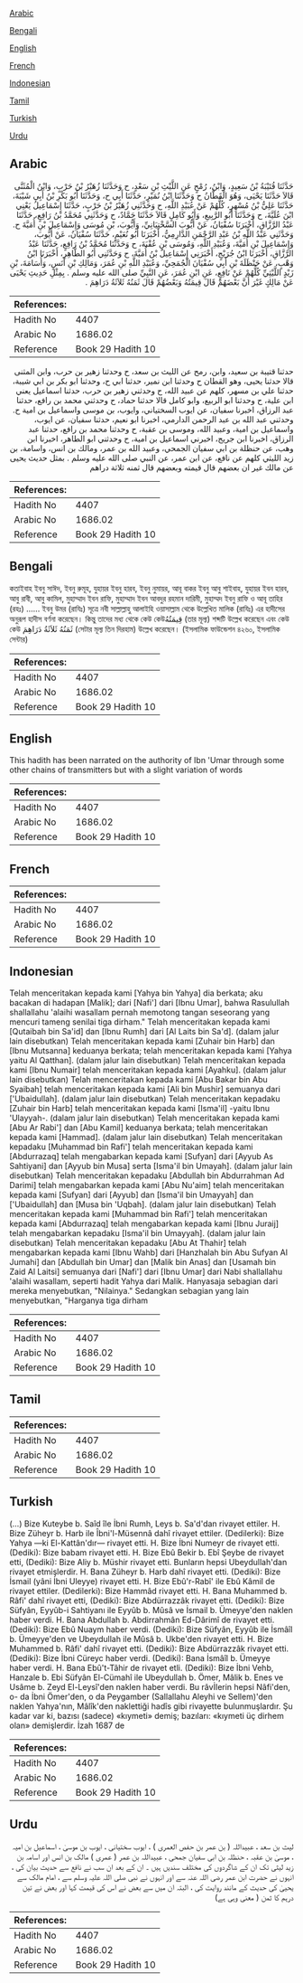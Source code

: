 [Arabic](#arabic)

[Bengali](#bengali)

[English](#english)

[French](#french)

[Indonesian](#indonesian)

[Tamil](#tamil)

[Turkish](#turkish)

[Urdu](#urdu)

## Arabic


<div dir="rtl" lang="ar" style={{fontSize:'larger',backgroundColor:'#f8f9fa',padding:20}}>
حَدَّثَنَا قُتَيْبَةُ بْنُ سَعِيدٍ، وَابْنُ، رُمْحٍ عَنِ اللَّيْثِ بْنِ سَعْدٍ، ح وَحَدَّثَنَا زُهَيْرُ بْنُ حَرْبٍ، وَابْنُ الْمُثَنَّى قَالاَ حَدَّثَنَا يَحْيَى، وَهُوَ الْقَطَّانُ ح وَحَدَّثَنَا ابْنُ نُمَيْرٍ، حَدَّثَنَا أَبِي ح، وَحَدَّثَنَا أَبُو بَكْرِ بْنُ أَبِي شَيْبَةَ، حَدَّثَنَا عَلِيُّ بْنُ مُسْهِرٍ، كُلُّهُمْ عَنْ عُبَيْدِ اللَّهِ، ح وَحَدَّثَنِي زُهَيْرُ بْنُ حَرْبٍ، حَدَّثَنَا إِسْمَاعِيلُ يَعْنِي ابْنَ عُلَيَّةَ، ح وَحَدَّثَنَا أَبُو الرَّبِيعِ، وَأَبُو كَامِلٍ قَالاَ حَدَّثَنَا حَمَّادٌ، ح وَحَدَّثَنِي مُحَمَّدُ بْنُ رَافِعٍ، حَدَّثَنَا عَبْدُ الرَّزَّاقِ، أَخْبَرَنَا سُفْيَانُ، عَنْ أَيُّوبَ السَّخْتِيَانِيِّ، وَأَيُّوبَ، بْنِ مُوسَى وَإِسْمَاعِيلَ بْنِ أُمَيَّةَ ح. وَحَدَّثَنِي عَبْدُ اللَّهِ بْنُ عَبْدِ الرَّحْمَنِ الدَّارِمِيُّ، أَخْبَرَنَا أَبُو نُعَيْمٍ، حَدَّثَنَا سُفْيَانُ، عَنْ أَيُّوبَ، وَإِسْمَاعِيلَ بْنِ أُمَيَّةَ، وَعُبَيْدِ اللَّهِ، وَمُوسَى بْنِ عُقْبَةَ، ح وَحَدَّثَنَا مُحَمَّدُ بْنُ رَافِعٍ، حَدَّثَنَا عَبْدُ الرَّزَّاقِ، أَخْبَرَنَا ابْنُ جُرَيْجٍ، أَخْبَرَنِي إِسْمَاعِيلُ بْنُ أُمَيَّةَ، ح وَحَدَّثَنِي أَبُو الطَّاهِرِ، أَخْبَرَنَا ابْنُ وَهْبٍ، عَنْ حَنْظَلَةَ بْنِ أَبِي سُفْيَانَ الْجُمَحِيِّ، وَعُبَيْدِ اللَّهِ بْنِ عُمَرَ، وَمَالِكِ بْنِ أَنَسٍ، وَأُسَامَةَ، بْنِ زَيْدٍ اللَّيْثِيِّ كُلُّهُمْ عَنْ نَافِعٍ، عَنِ ابْنِ عُمَرَ، عَنِ النَّبِيِّ صلى الله عليه وسلم ‏.‏ بِمِثْلِ حَدِيثِ يَحْيَى عَنْ مَالِكٍ غَيْرَ أَنَّ بَعْضَهُمْ قَالَ قِيمَتُهُ وَبَعْضُهُمْ قَالَ ثَمَنُهُ ثَلاَثَةُ دَرَاهِمَ ‏.‏
</div>
<div style={{backgroundColor:'#f8f9fa',padding:20, marginBottom: 10}}><table> <thead> <tr> <th>References:</th> <th></th> </tr> </thead> <tbody><tr><td>Hadith No</td><td>4407</td></tr><tr><td>Arabic No</td><td>1686.02</td></tr><tr><td>Reference</td><td>Book 29 Hadith 10</td></tr></tbody></table></div>


<div dir="rtl" lang="ar" style={{fontSize:'larger',backgroundColor:'#f8f9fa',padding:20}}>
حدثنا قتيبة بن سعيد، وابن، رمح عن الليث بن سعد، ح وحدثنا زهير بن حرب، وابن المثنى قالا حدثنا يحيى، وهو القطان ح وحدثنا ابن نمير، حدثنا ابي ح، وحدثنا ابو بكر بن ابي شيبة، حدثنا علي بن مسهر، كلهم عن عبيد الله، ح وحدثني زهير بن حرب، حدثنا اسماعيل يعني ابن علية، ح وحدثنا ابو الربيع، وابو كامل قالا حدثنا حماد، ح وحدثني محمد بن رافع، حدثنا عبد الرزاق، اخبرنا سفيان، عن ايوب السختياني، وايوب، بن موسى واسماعيل بن امية ح. وحدثني عبد الله بن عبد الرحمن الدارمي، اخبرنا ابو نعيم، حدثنا سفيان، عن ايوب، واسماعيل بن امية، وعبيد الله، وموسى بن عقبة، ح وحدثنا محمد بن رافع، حدثنا عبد الرزاق، اخبرنا ابن جريج، اخبرني اسماعيل بن امية، ح وحدثني ابو الطاهر، اخبرنا ابن وهب، عن حنظلة بن ابي سفيان الجمحي، وعبيد الله بن عمر، ومالك بن انس، واسامة، بن زيد الليثي كلهم عن نافع، عن ابن عمر، عن النبي صلى الله عليه وسلم . بمثل حديث يحيى عن مالك غير ان بعضهم قال قيمته وبعضهم قال ثمنه ثلاثة دراهم
</div>
<div style={{backgroundColor:'#f8f9fa',padding:20, marginBottom: 10}}><table> <thead> <tr> <th>References:</th> <th></th> </tr> </thead> <tbody><tr><td>Hadith No</td><td>4407</td></tr><tr><td>Arabic No</td><td>1686.02</td></tr><tr><td>Reference</td><td>Book 29 Hadith 10</td></tr></tbody></table></div>

## Bengali


<div dir="ltr" lang="bn" style={{fontSize:'larger',backgroundColor:'#f8f9fa',padding:20}}>
কতাইবাহ ইবনু সাঈদ, ইবনু রুমূহ, যুহায়র ইবনু হারব, ইবনু নুমায়র, আবূ বাকর ইবনু আবু শাইবাহ, যুহায়র ইবন হারব, আবু রাবী, আবু কামিল, মুহাম্মাদ ইবন রাফি, মুহাম্মাদ ইবন আবদুর রহমান দারিমী, মুহাম্মদ ইবনু রাফি ও আবূ তাহির (রহঃ) ...... ইবনু উমর (রাযিঃ) সূত্রে নবী সাল্লাল্লাহু আলাইহি ওয়াসাল্লাম থেকে উল্লেখিত মালিক (রাযিঃ) এর হাদীসের অনুরূপ হাদীস বর্ণনা করেছেন। কিন্তু তাদের মধ্য থেকে কেউ কেউقِيمَتُهُ (তার মূল্য) শব্দটি উল্লেখ করেছেন এবং কেউ কেউ ثَمَنُهُ ثَلاَثَةُ دَرَاهِمَ (সেটার মূল্য তিন দিরহাম) উল্লেখ করেছেন। (ইসলামিক ফাউন্ডেশন ৪২৬০, ইসলামিক সেন্টার)
</div>
<div style={{backgroundColor:'#f8f9fa',padding:20, marginBottom: 10}}><table> <thead> <tr> <th>References:</th> <th></th> </tr> </thead> <tbody><tr><td>Hadith No</td><td>4407</td></tr><tr><td>Arabic No</td><td>1686.02</td></tr><tr><td>Reference</td><td>Book 29 Hadith 10</td></tr></tbody></table></div>

## English


<div dir="ltr" lang="en" style={{fontSize:'larger',backgroundColor:'#f8f9fa',padding:20}}>
This hadith has been narrated on the authority of Ibn 'Umar through some other chains of transmitters but with a slight variation of words
</div>
<div style={{backgroundColor:'#f8f9fa',padding:20, marginBottom: 10}}><table> <thead> <tr> <th>References:</th> <th></th> </tr> </thead> <tbody><tr><td>Hadith No</td><td>4407</td></tr><tr><td>Arabic No</td><td>1686.02</td></tr><tr><td>Reference</td><td>Book 29 Hadith 10</td></tr></tbody></table></div>

## French


<div dir="ltr" lang="fr" style={{fontSize:'larger',backgroundColor:'#f8f9fa',padding:20}}>

</div>
<div style={{backgroundColor:'#f8f9fa',padding:20, marginBottom: 10}}><table> <thead> <tr> <th>References:</th> <th></th> </tr> </thead> <tbody><tr><td>Hadith No</td><td>4407</td></tr><tr><td>Arabic No</td><td>1686.02</td></tr><tr><td>Reference</td><td>Book 29 Hadith 10</td></tr></tbody></table></div>

## Indonesian


<div dir="ltr" lang="id" style={{fontSize:'larger',backgroundColor:'#f8f9fa',padding:20}}>
Telah menceritakan kepada kami [Yahya bin Yahya] dia berkata; aku bacakan di hadapan [Malik]; dari [Nafi'] dari [Ibnu Umar], bahwa Rasulullah shallallahu 'alaihi wasallam pernah memotong tangan seseorang yang mencuri tameng senilai tiga dirham." Telah menceritakan kepada kami [Qutaibah bin Sa'id] dan [Ibnu Rumh] dari [Al Laits bin Sa'd]. (dalam jalur lain disebutkan) Telah menceritakan kepada kami [Zuhair bin Harb] dan [Ibnu Mutsanna] keduanya berkata; telah menceritakan kepada kami [Yahya yaitu Al Qatthan]. (dalam jalur lain disebutkan) Telah menceritakan kepada kami [Ibnu Numair] telah menceritakan kepada kami [Ayahku]. (dalam jalur lain disebutkan) Telah menceritakan kepada kami [Abu Bakar bin Abu Syaibah] telah menceritakan kepada kami [Ali bin Mushir] semuanya dari ['Ubaidullah]. (dalam jalur lain disebutkan) Telah menceritakan kepadaku [Zuhair bin Harb] telah menceritakan kepada kami [Isma'il] -yaitu Ibnu 'Ulayyah-. (dalam jalur lain disebutkan) Telah menceritakan kepada kami [Abu Ar Rabi'] dan [Abu Kamil] keduanya berkata; telah menceritakan kepada kami [Hammad]. (dalam jalur lain disebutkan) Telah menceritakan kepadaku [Muhammad bin Rafi'] telah menceritakan kepada kami [Abdurrazaq] telah mengabarkan kepada kami [Sufyan] dari [Ayyub As Sahtiyani] dan [Ayyub bin Musa] serta [Isma'il bin Umayah]. (dalam jalur lain disebutkan) Telah menceritakan kepadaku [Abdullah bin Abdurrahman Ad Darimi] telah mengabarkan kepada kami [Abu Nu'aim] telah menceritakan kepada kami [Sufyan] dari [Ayyub] dan [Isma'il bin Umayyah] dan ['Ubaidullah] dan [Musa bin 'Uqbah]. (dalam jalur lain disebutkan) Telah menceritakan kepada kami [Muhammad bin Rafi'] telah menceritakan kepada kami [Abdurrazaq] telah mengabarkan kepada kami [Ibnu Juraij] telah mengabarkan kepadaku [Isma'il bin Umayyah]. (dalam jalur lain disebutkan) Telah menceritakan kepadaku [Abu At Thahir] telah mengabarkan kepada kami [Ibnu Wahb] dari [Hanzhalah bin Abu Sufyan Al Jumahi] dan [Abdullah bin Umar] dan [Malik bin Anas] dan [Usamah bin Zaid Al Laitsi] semuanya dari [Nafi'] dari [Ibnu Umar] dari Nabi shallallahu 'alaihi wasallam, seperti hadit Yahya dari Malik. Hanyasaja sebagian dari mereka menyebutkan, "Nilainya." Sedangkan sebagian yang lain menyebutkan, "Harganya tiga dirham
</div>
<div style={{backgroundColor:'#f8f9fa',padding:20, marginBottom: 10}}><table> <thead> <tr> <th>References:</th> <th></th> </tr> </thead> <tbody><tr><td>Hadith No</td><td>4407</td></tr><tr><td>Arabic No</td><td>1686.02</td></tr><tr><td>Reference</td><td>Book 29 Hadith 10</td></tr></tbody></table></div>

## Tamil


<div dir="ltr" lang="ta" style={{fontSize:'larger',backgroundColor:'#f8f9fa',padding:20}}>

</div>
<div style={{backgroundColor:'#f8f9fa',padding:20, marginBottom: 10}}><table> <thead> <tr> <th>References:</th> <th></th> </tr> </thead> <tbody><tr><td>Hadith No</td><td>4407</td></tr><tr><td>Arabic No</td><td>1686.02</td></tr><tr><td>Reference</td><td>Book 29 Hadith 10</td></tr></tbody></table></div>

## Turkish


<div dir="ltr" lang="tr" style={{fontSize:'larger',backgroundColor:'#f8f9fa',padding:20}}>
(…) Bize Kuteybe b. Saîd île İbni Rumh, Leys b. Sa'd'dan rivayet ettiler. H. Bize Züheyr b. Harb ile Îbni'l-Müsennâ dahî rivayet ettiler. (Dedilerki): Bize Yahya —ki El-Kattân'dır— rivayet etti. H. Bize İbni Numeyr de rivayet etti. (Dediki): Bize babam rivayet etti. H. Bize Ebû Bekir b. Ebî Şeybe de rivayet etti, (Dediki): Bize Aliy b. Müshir rivayet etti. Bunların hepsi Ubeydullah'dan rivayet etmişlerdir. H. Bana Züheyr b. Harb dahî rivayet etti. (Dediki): Bize İsmail (yâni İbni Uleyye) rivayet etti. H. Bize Ebû'r-Rabî' ile Ebû Kâmil de rivayet ettiler. (Dedilerki): Bize Hammâd rivayet etti. H. Bana Muhammed b. Râfi' dahî rivayet etti, (Dediki): Bize Abdürrazzâk rivayet etti. (Dediki): Bize Süfyân, Eyyûb-i Sahtiyanı ile Eyyûb b. Mûsâ ve İsmail b. Ümeyye'den naklen haber verdi. H. Bana Abdullah b. Abdirrahmân Ed-Dârimî de rivayet etti. (Dediki): Bize Ebû Nuaym haber verdi. (Dediki): Bize Süfyân, Eyyûb ile İsmâîl b. Ümeyye'den ve Ubeydullah ile Mûsâ b. Ukbe'den rivayet etti. H. Bize Muhammed b. Râfi' dahî rivayet etti. (Dediki): Bize Abdürrazzâk rivayet etti. (Dediki): Bize İbni Cüreyc haber verdi. (Dediki): Bana İsmâîl b. Ümeyye haber verdi. H. Bana Ebû't-Tâhir de rivayet etli. (Dediki): Bize İbni Vehb, Hanzale b. Ebi Süfyân El-Cümahî ile Ubeydullah b. Ömer, Mâlik b. Enes ve Usâme b. Zeyd El-Leysî'den naklen haber verdi. Bu râvİIerin hepsi Nâfi'den, o- da İbni Ömer'den, o da Peygamber (Sallallahu Aleyhi ve Sellem)'den naklen Yahya'nın, Mâlîk'den naklettiği hadîs gibi rivayette bulunmuşlardır. Şu kadar var ki, bazısı (sadece) «kıymeti» demiş; bazıları: «kıymeti üç dirhem olan» demişlerdir. İzah 1687 de
</div>
<div style={{backgroundColor:'#f8f9fa',padding:20, marginBottom: 10}}><table> <thead> <tr> <th>References:</th> <th></th> </tr> </thead> <tbody><tr><td>Hadith No</td><td>4407</td></tr><tr><td>Arabic No</td><td>1686.02</td></tr><tr><td>Reference</td><td>Book 29 Hadith 10</td></tr></tbody></table></div>

## Urdu


<div dir="rtl" lang="ur" style={{fontSize:'larger',backgroundColor:'#f8f9fa',padding:20}}>
لیث بن سعد ، عبیداللہ ( بن عمر بن حفص العمری ) ، ایوب سختیانی ، ایوب بن موسیٰ ، اسماعیل بن امیہ ، موسیٰ بن عقبہ ، حنظلہ بن ابی سفیان جمحی ، عبیداللہ بن عمر ( عمری ) مالک بن انس اور اسامہ بن زید لیثی تک ان کے شاگردوں کی مختلف سندیں ہیں ۔ ان کے بعد ان سب نے نافع سے حدیث بیان کی ، انہوں نے حضرت ابن عمر رضی اللہ عنہ سے اور انہوں نے نبی صلی اللہ علیہ وسلم سے ، امام مالک سے یحییٰ کی حدیث کے مانند روایت کی ، البتہ ان میں سے بعض نے اس کی قیمت کہا اور بعض نے تین درہم کا ثمن ( معنی وہی ہے)
</div>
<div style={{backgroundColor:'#f8f9fa',padding:20, marginBottom: 10}}><table> <thead> <tr> <th>References:</th> <th></th> </tr> </thead> <tbody><tr><td>Hadith No</td><td>4407</td></tr><tr><td>Arabic No</td><td>1686.02</td></tr><tr><td>Reference</td><td>Book 29 Hadith 10</td></tr></tbody></table></div>